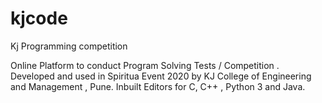 # kjcode
Kj Programming competition

Online Platform to conduct Program Solving Tests / Competition  . Developed and used in Spiritua Event 2020 by KJ College of Engineering and Management , Pune. Inbuilt Editors
for C, C++ , Python 3 and Java. 
